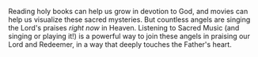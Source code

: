 Reading holy books can help us grow in devotion to God, and movies can help us visualize these sacred mysteries. But countless angels are singing the Lord's praises *right now* in Heaven. Listening to Sacred Music (and singing or playing it!) is a powerful way to join these angels in praising our Lord and Redeemer, in a way that deeply touches the Father's heart.
